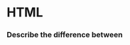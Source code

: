 # HTML

### Describe the difference between <script>, <script async> and <script defer>.

```
<script>
```

1. Pause parsing the document.
2. Make a request to fetch the file.
3. Execute the script after it has been downloaded.
4. Resume parsing the document.

```
<script async>
```

1. Make parallel requests to fetch the files.
2. Continue parsing the document as if it was never interrupted.
3. Execute the individual scripts the moment the files are downloaded.

```
<script defer>
```

1. Make parallel requests to fetch the individual files.
2. Continue parsing the document as if it was never interrupted.
3. Finish parsing the document even if the script files have downloaded.
4. Execute each script in the order they were encountered in the document.

### Describe the difference between a cookie, sessionStorage and localStorage.

LocalStorage:

- Web storage can be viewed simplistically as an improvement on cookies, providing much greater storage capacity. Available size is 5MB which considerably more space to work with than a typical 4KB cookie.
- The data is not sent back to the server for every HTTP request (HTML, images, JavaScript, CSS, etc) - reducing the amount of traffic between client and server.
- The data stored in localStorage persists until explicitly deleted. Changes made are saved and available for all current and future visits to the site.
- It works on same-origin policy. So, data stored will only be available on the same origin.

Cookies:

- We can set the expiration time for each cookie
- The 4K limit is for the entire cookie, including name, value, expiry date etc. To support most browsers, keep the name under 4000 bytes, and the overall cookie size under 4093 bytes.
- The data is sent back to the server for every HTTP request (HTML, images, JavaScript, CSS, etc) - increasing the amount of traffic between client and server.

sessionStorage:

- It is similar to localStorage.
- Changes are only available per window (or tab in browsers like Chrome and Firefox). Changes made are saved and available for the current page, as well as future visits to the site on the same window. Once the window is closed, the storage is deleted
- The data is available only inside the window/tab in which it was set.
- The data is not persistent i.e. it will be lost once the window/tab is closed. Like localStorage, it works on same-origin policy. So, data stored will only be available on the same origin

### What is progressive rendering?

Lazy loading of images

Async HTML fragments - Flushing parts of the HTML to the browser as the page is constructed on the back end.

###### References

- https://github.com/yangshun/front-end-interview-handbook/blob/master/questions/html-questions.md
